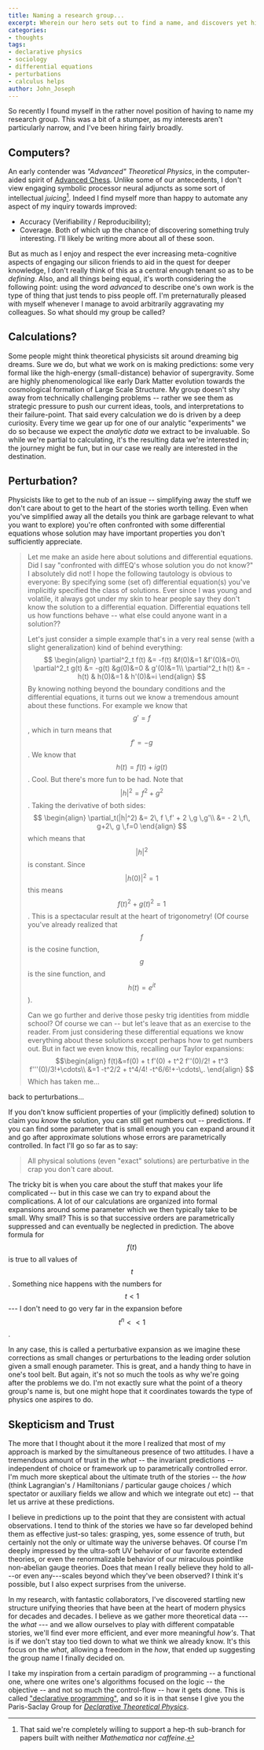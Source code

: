 ```yaml
---
title: Naming a research group...
excerpt: Wherein our hero sets out to find a name, and discovers yet his very soul.
categories:
- thoughts
tags:
- declarative physics
- sociology
- differential equations
- perturbations
- calculus helps
author: John_Joseph
---
```


So recently I found myself in the rather novel position of having to name my research group.  This was a bit of a stumper, as my interests aren't particularly narrow, and I've been hiring fairly broadly.  

Computers?
---------
An early contender was *"Advanced" Theoretical Physics*, in the computer-aided spirit of [Advanced Chess](https://en.wikipedia.org/wiki/Advanced_Chess).  Unlike some of our antecedents, I don't view engaging symbolic processor neural adjuncts as some sort of intellectual *juicing*[^juice]. Indeed I find myself more than happy to automate any aspect of my inquiry towards improved:
  * Accuracy (Verifiability / Reproducibility);
  * Coverage.
Both of which up the chance of discovering something truly interesting.  I'll likely be writing more about all of these soon.

[^juice]: That said we're completely willing to support a hep-th sub-branch for papers built with neither *Mathematica* nor *caffeine*.

But as much as I enjoy and respect the ever increasing meta-cognitive aspects of engaging our silicon friends to aid in the quest for deeper knowledge, I don't really think of this as a central enough tenant so as to be *defining*. Also, and all things being equal, it's worth considering the following point: using the word *advanced* to describe one's own work is the type of thing that just tends to piss people off.  I'm preternaturally pleased with myself whenever I manage to avoid arbitrarily aggravating my colleagues. So what should my group be called?

Calculations?
-------------
Some people might think theoretical physicists sit around dreaming big dreams. Sure we do, but what we work on is making predictions: some very formal like the high-energy (small-distance) behavior of supergravity. Some are highly phenomenological like early Dark Matter evolution towards the cosmological formation of Large Scale Structure.  My group doesn't shy away from technically challenging problems -- rather we see them as strategic pressure to push our current ideas, tools, and interpretations to their failure-point.  That said every
calculation we do is driven by a deep curiosity.  Every time we gear up for one of our analytic "experiments" we do so because we
expect the *analytic data* we extract to be invaluable.  So while we're partial to calculating, it's the resulting data we're interested in; the journey might be fun, but in our case we really are interested in the destination.

Perturbation?
-------------
Physicists like to get to the nub of an issue -- simplifying away the stuff we don't care about to get to the heart of the stories worth telling.  Even when you've simplified away all the details you think are garbage relevant to what you want to explore) you're often confronted with some differential equations whose solution may have important properties you don't sufficiently appreciate.

> Let me make an aside here about solutions and differential equations.  Did I say "confronted with diffEQ's whose solution you do not know?"  I absolutely did not!  I hope the following tautology is obvious to everyone:  By specifying some (set of) differential equation(s) you've implicitly specified the class of solutions.  Ever since I was young and volatile, it always got under my skin to hear people say they don't know the solution to a differential equation.  Differential equations tell us how functions behave -- what else could anyone want in a solution??
>
> Let's just consider a simple example that's in a very real sense (with a slight generalization) kind of behind everything:
$$
\begin{align}
  \partial^2_t f(t) &= -f(t) &f(0)&=1 &f'(0)&=0\\
  \partial^2_t g(t) &= -g(t) &g(0)&=0 & g'(0)&=1\\
  \partial^2_t h(t) &= -h(t) & h(0)&=1 & h'(0)&=i
\end{align}
$$
By knowing nothing beyond the boundary conditions and the differential equations, it turns out we know a tremendous amount about these functions.  For example we know that  $$g' = f$$, which in turn means that $$f'=-g$$.  We know that $$h(t)=f(t)+i g(t)$$.  Cool.
But there's more fun to be had.  Note that $$|h|^2=f^2 + g^2$$. Taking the derivative of both sides:
$$
\begin{align}
\partial_t(|h|^2) &= 2\, f \,f' +  2 \,g \,g'\\
&= - 2 \,f\, g+2\, g \,f=0
\end{align}
$$
which means that $$|h|^2$$ is constant.  Since $$|h(0)|^2= 1$$ this means  $$f(t)^2 + g(t)^2 =1$$.  This is a spectacular result at the heart of trigonometry! (Of course you've already realized that $$f$$ is the cosine function, $$g$$ is the sine function, and $$h(t)=e^{i t}$$).
>
> Can we go further and derive those pesky trig identities from middle school?  Of course we can -- but let's leave that as an exercise to the reader.  From just considering these differential equations we know everything about these solutions except perhaps how to get numbers out.  But in fact we even know this, recalling our Taylor expansions:
$$\begin{align}
f(t)&=f(0) + t f'(0) + t^2 f''(0)/2! + t^3 f'''(0)/3!+\cdots\\
 &=1 -t^2/2 + t^4/4! -t^6/6!+-\cdots\,.
\end{align} $$  Which has taken me...

back to perturbations...

If you don't know sufficient properties of your (implicitly defined) solution to claim you *know* the solution, you can still get numbers out -- predictions. If you can find some parameter that is small enough you can expand around it and go after approximate solutions whose errors are parametrically controlled. In fact I'll go so far as to say:

> All physical solutions (even "exact" solutions) are perturbative in the crap you don't care about.

The tricky bit is when you care about the stuff that makes your life complicated -- but in this case we can try to expand about the complications.  A lot of our calculations are organized into formal expansions around some parameter which we then typically take to be small.  Why small? This is so that successive orders are parametrically suppressed and can eventually be neglected in prediction.  The above formula for $$f(t)$$ is true to all values of $$t$$.  Something nice happens with the numbers for $$t<1$$ --- I don't need to go very far in the expansion before $$t^n<<1$$.   

In any case, this is called a perturbative expansion as we imagine these corrections as small changes or perturbations to the leading order solution given a small enough parameter.  This is great, and a handy thing to have in one's tool belt. But again, it's not so much the tools as why we're going after the problems we do.  I'm not exactly sure what the point of a theory group's name is, but one might hope that it coordinates towards the type of physics one aspires to do.  

Skepticism and Trust
-----------------------

The more that I thought about it the more I realized that most of my approach is marked by the simultaneous presence of two attitudes. I have a tremendous amount of trust in the *what* -- the invariant predictions -- independent of choice or framework up to parametrically controlled error.   I'm much more skeptical about the ultimate truth of the stories -- the *how* (think Lagrangian's / Hamiltonians / particular gauge choices / which spectator or auxiliary fields we allow and which we integrate out etc) -- that let us arrive at these predictions.  

 I believe in predictions up to the point that they are consistent with actual observations.  I tend to think of the stories we have so far developed  behind them as effective just-so tales: grasping, yes, some essence of truth, but certainly not the only or ultimate way the universe behaves.  Of course I'm deeply impressed by the ultra-soft UV behavior of our favorite extended theories, or even the renormalizable behavior of our miraculous pointlike non-abelian gauge theories.  Does that mean I really believe they hold to all---or even any---scales beyond which they've been observed?  I think it's possible, but I also expect surprises from the universe.

 In my research, with fantastic collaborators, I've  discovered startling new structure unifying theories that have been at the heart of modern physics for decades and decades.  I believe as we gather more
theoretical data ---  the *what* --- and we allow ourselves to play with different compatable stories, we'll find ever more efficient, and ever more meaningful *how's*. That is if we don't stay too tied down to what we think we already know.  It's this focus on the *what*, allowing a freedom in the *how*, that ended up suggesting the group name I finally decided on.

I take my inspiration from a certain paradigm of programming -- a functional one, where one writes one's algorithms focused on the logic -- the objective --  and not so much the control-flow -- how it gets done.  This is called ["declarative programming"](https://en.wikipedia.org/wiki/Declarative_programming), and so it is in that sense I give you the Paris-Saclay Group for [*Declarative Theoretical Physics*](http://fancyphysics.org).
